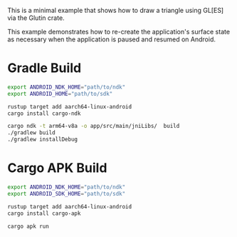 This is a minimal example that shows how to draw a triangle using GL[ES] via the
Glutin crate.

This example demonstrates how to re-create the application's surface state as
necessary when the application is paused and resumed on Android.

# Gradle Build

```bash
export ANDROID_NDK_HOME="path/to/ndk"
export ANDROID_HOME="path/to/sdk"

rustup target add aarch64-linux-android
cargo install cargo-ndk

cargo ndk -t arm64-v8a -o app/src/main/jniLibs/  build
./gradlew build
./gradlew installDebug
```

# Cargo APK Build

```bash
export ANDROID_NDK_HOME="path/to/ndk"
export ANDROID_SDK_HOME="path/to/sdk"

rustup target add aarch64-linux-android
cargo install cargo-apk

cargo apk run
```
